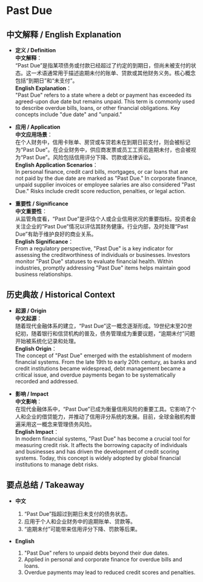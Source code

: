 # Past Due

## 中文解释 / English Explanation

* **定义 / Definition**  
  **中文解释**：  
  “Past Due”是指某项债务或付款已经超过了约定的到期日，但尚未被支付的状态。这一术语通常用于描述逾期未付的账单、贷款或其他财务义务。核心概念包括“到期日”和“未支付”。  
  **English Explanation**：  
  "Past Due" refers to a state where a debt or payment has exceeded its agreed-upon due date but remains unpaid. This term is commonly used to describe overdue bills, loans, or other financial obligations. Key concepts include "due date" and "unpaid."

* **应用 / Application**  
  **中文应用场景**：  
  在个人财务中，信用卡账单、房贷或车贷若未在到期日前支付，则会被标记为“Past Due”。在企业财务中，供应商发票或员工工资若逾期未付，也会被视为“Past Due”。风险包括信用评分下降、罚款或法律诉讼。  
  **English Application Scenarios**：  
  In personal finance, credit card bills, mortgages, or car loans that are not paid by the due date are marked as "Past Due." In corporate finance, unpaid supplier invoices or employee salaries are also considered "Past Due." Risks include credit score reduction, penalties, or legal action.

* **重要性 / Significance**  
  **中文重要性**：  
  从监管角度看，“Past Due”是评估个人或企业信用状况的重要指标。投资者会关注企业的“Past Due”情况以评估其财务健康。行业内部，及时处理“Past Due”有助于维护良好的商业关系。  
  **English Significance**：  
  From a regulatory perspective, "Past Due" is a key indicator for assessing the creditworthiness of individuals or businesses. Investors monitor "Past Due" statuses to evaluate financial health. Within industries, promptly addressing "Past Due" items helps maintain good business relationships.

## 历史典故 / Historical Context

* **起源 / Origin**  
  **中文起源**：  
  随着现代金融体系的建立，“Past Due”这一概念逐渐形成。19世纪末至20世纪初，随着银行和信贷机构的普及，债务管理成为重要议题，“逾期未付”问题开始被系统化记录和处理。  
  **English Origin**：  
  The concept of "Past Due" emerged with the establishment of modern financial systems. From the late 19th to early 20th century, as banks and credit institutions became widespread, debt management became a critical issue, and overdue payments began to be systematically recorded and addressed.

* **影响 / Impact**  
  **中文影响**：  
  在现代金融体系中，“Past Due”已成为衡量信用风险的重要工具。它影响了个人和企业的借贷能力，并推动了信用评分系统的发展。目前，全球金融机构普遍采用这一概念来管理债务风险。  
  **English Impact**：  
  In modern financial systems, "Past Due" has become a crucial tool for measuring credit risk. It affects the borrowing capacity of individuals and businesses and has driven the development of credit scoring systems. Today, this concept is widely adopted by global financial institutions to manage debt risks.

## 要点总结 / Takeaway

* **中文**  
  1. “Past Due”指超过到期日未支付的债务状态。
  2. 应用于个人和企业财务中的逾期账单、贷款等。
  3. “逾期未付”可能带来信用评分下降、罚款等后果。

* **English**
  1. "Past Due" refers to unpaid debts beyond their due dates.
  2. Applied in personal and corporate finance for overdue bills and loans.
  3. Overdue payments may lead to reduced credit scores and penalties.